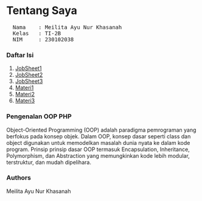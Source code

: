 # Tentang Saya
<pre>
  Nama    : Meilita Ayu Nur Khasanah
  Kelas   : TI-2B
  NIM     : 230102038
</pre>

<h3>Daftar Isi</h3>
<ol>
  <li><a href="pweb2/Jobsheet1">JobSheet1</a></li>
  <li><a href="pweb2/Jobsheet2">JobSheet2</a></li>
  <li><a href="pweb2/Jobsheet3">JobSheet3</a></li>
  <li><a href="pweb2/materi1">Materi1</a></li>
  <li><a href="pweb2/materi2">Materi2</a></li>
  <li><a href="pweb2/materi3">Materi3</a></li>
</ol>

<h3>Pengenalan OOP PHP</h3>
Object-Oriented Programming (OOP) adalah paradigma pemrograman yang
berfokus pada konsep objek. Dalam OOP, konsep dasar seperti class dan object digunakan untuk memodelkan masalah dunia nyata ke dalam kode program. Prinsip prinsip dasar OOP termasuk Encapsulation, Inheritance, Polymorphism, dan Abstraction yang memungkinkan kode lebih modular, terstruktur, dan mudah dipelihara.

<h3>Authors</h3>
Meilita Ayu Nur Khasanah
